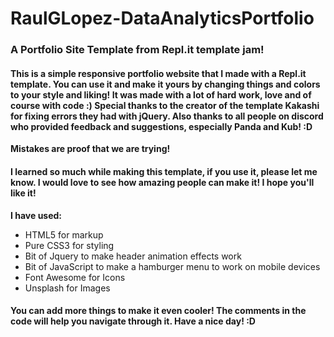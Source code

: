 # **RaulGLopez-DataAnalyticsPortfolio**
### **A Portfolio Site Template from Repl.it template jam!**

#### This is a simple responsive portfolio website that I made with a Repl.it template. You can use it and make it yours by changing things and colors to your style and liking! It was made with a lot of hard work, love and of course with code :) Special thanks to the creator of the template Kakashi for fixing errors they had with jQuery. Also thanks to all people on discord who provided feedback and suggestions, especially Panda and Kub! :D

**Mistakes are proof that we are trying!**

#### I learned so much while making this template, if you use it, please let me know. I would love to see how amazing people can make it! I hope you'll like it!

**I have used:**
* HTML5 for markup
* Pure CSS3 for styling
* Bit of Jquery to make header animation effects work
* Bit of JavaScript to make a hamburger menu to work on mobile devices
* Font Awesome for Icons
* Unsplash for Images

#### **You can add more things to make it even cooler! The comments in the code will help you navigate through it. Have a nice day! :D**

